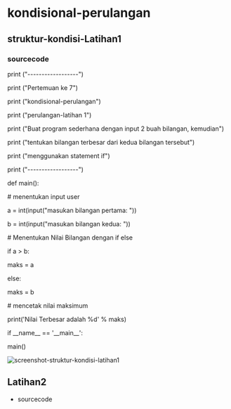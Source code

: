# kondisional-perulangan
## struktur-kondisi-Latihan1

<p>

### sourcecode

<p>    
<p> print ("------------------")
<p> print ("Pertemuan ke 7")
<p> print ("kondisional-perulangan")
<p> print ("perulangan-latihan 1")
<p> print ("Buat program sederhana dengan input 2 buah bilangan, kemudian")
<p> print ("tentukan bilangan terbesar dari kedua bilangan tersebut")
<p> print ("menggunakan statement if")
<p> print ("------------------")

<p> def main():
    
<p>     # menentukan input user
<p>     a = int(input("masukan bilangan pertama: "))
<p>     b = int(input("masukan bilangan kedua: "))
 
<p>      # Menentukan Nilai Bilangan  dengan if else
<p>     if a > b:
<p>         maks = a
<p>     else:
<p>         maks = b
<p>     # mencetak nilai maksimum
<p>     print('Nilai Terbesar adalah %d' % maks)

<p> if __name__ == '__main__':
<p>     main()
<p>
    
![screenshot-struktur-kondisi-latihan1](https://user-images.githubusercontent.com/92582081/142558243-de1bce9b-11d7-42d6-a7ef-5e4b52011c88.PNG)
    
<p>
    
## Latihan2
- sourcecode
    
